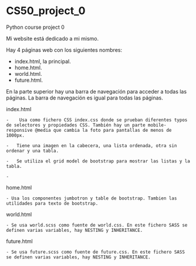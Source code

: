 # CS50_project_0
Python course project 0

Mi website está dedicado a mi mismo.

Hay 4 páginas web con los siguientes nombres:
- index.html, la principal.
- home.html.
- world.html.
- future.html.

En la parte superior hay una barra de navegación para acceder a todas las páginas.
La barra de navegación es igual para todas las páginas.

index.html

    -    Usa como fichero CSS index.css donde se prueban diferentes typos de selectores y propiedades CSS. También hay un parte mobile-responsive @media que cambia la foto para pantallas de menos de 1000px.

    -   Tiene una imagen en la cabecera, una lista ordenada, otra sin ordenar y una tabla.

    -   Se utiliza el grid model de bootstrap para mostrar las listas y la tabla.

    -  

home.html

    - Usa los componentes jumbotron y table de bootstrap. Tambien las utilidades para texto de bootstrap.

world.html

    - Se usa world.scss como fuente de world.css. En este fichero SASS se definen varias variables, hay NESTING y INHERITANCE.

future.html

    - Se usa future.scss como fuente de future.css. En este fichero SASS se definen varias variables, hay NESTING y INHERITANCE.



    

